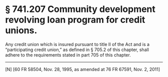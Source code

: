 # § 741.207   Community development revolving loan program for credit unions.

Any credit union which is insured pursuant to title II of the Act and is a “participating credit union,” as defined in § 705.2 of this chapter, shall adhere to the requirements stated in part 705 of this chapter. 



---

[N] [60 FR 58504, Nov. 28, 1995, as amended at 76 FR 67591, Nov. 2, 2011]




